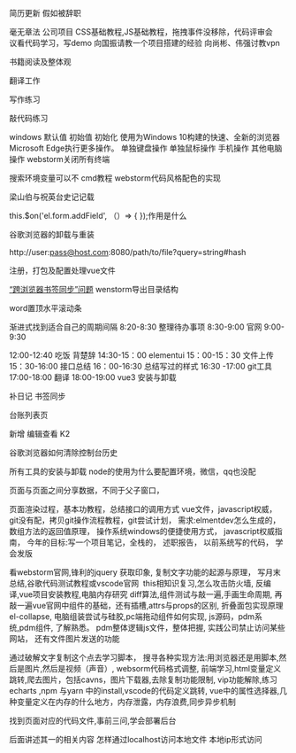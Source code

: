 简历更新
假如被辞职

毫无章法
公司项目
﻿CSS基础教程,JS基础教程，﻿拖拽事件没移除﻿，代码评审会议﻿看代码学习，写demo
向国振请教一个项目搭建的经验
向尚彬、伟强讨教vpn

书籍阅读及整体观

翻译工作

写作练习

敲代码练习



windows 默认值 初始值 初始化
使用为Windows 10构建的快速、全新的浏览器Microsoft Edge执行更多操作。
单独键盘操作
单独鼠标操作
手机操作
其他电脑操作
webstorm关闭所有终端

搜索环境变量可以不
cmd教程
webstorm代码风格配色的实现


梁山伯与祝英台史记记载


this.$on('el.form.addField', （）=> { });作用是什么

谷歌浏览器的卸载与重装



http://user:pass@host.com:8080/path/to/file?query=string#hash



注册，打包及配置处理vue文件



[“跨浏览器书签同步”问题](https://juejin.cn/post/6909814992120315911)
wenstorm导出目录结构


word置顶水平滚动条


 渐进式找到适合自己的周期间隔
8:20-8:30 整理待办事项
8:30-9:00 官网
9:00-9:30 

12:00-12:40 吃饭
背楚辞
14:30-15：00 elementui
15：00-15：30 文件上传
15：30-16:00 接口总结
16：00-16:30 总结写过的样式
16:30 -17:00 git工具
17:00-18:00 翻译
18:00-19:00 vue3 安装与卸载

补日记
书签同步

台账列表页


新增 编辑查看 K2

谷歌浏览器如何清除控制台历史


所有工具的安装与卸载
node的使用为什么要配置环境，微信，qq也没配

页面与页面之间分享数据，不同于父子窗口，

页面渲染过程，基本功教程，﻿总结接口的调用方式
vue文件，﻿javascript权威，
git没有配，拷贝git操作流程教程，git尝试计划，
﻿需求:elmentdev怎么生成的，
﻿数组方法的返回值原理，
操作系统windows的便捷使用方式，﻿
javascript权威指南，﻿
今年的目标:写一个项目笔记，全栈的，
﻿述职报告，
﻿以前系统写的代码，
﻿学会发版

看webstorm官网,锋利的jquery 获取印象,
复制文字功能的起源与原理，
写月末总结,﻿谷歌代码测试教程或vscode官网 
this相知识复习,怎么攻击防火墙,
反编译,vue项目安装教程,﻿电脑内存研究
diff算法,组件测试与敲一遍,手画生命周期,
再敲一遍vue官网中组件的基础，还有插槽,attrs与props的区别,
折叠面包实现原理el-collapse,
电脑组装尝试与硅胶,pc端拖动组件如何实现,
js源码，pdm系统,pdm组件, 了解熟悉。
pdm整体逻辑js文件，整体把握,
实践公司禁止访问某些网站，
还有文件图片发送的功能

通过破解文字复制这个点去学习脚本，
搜寻各种实现方法:用浏览器还是用脚本,然后是图片,然后是视频（声音）,
websorm代码格式调整,
前端学习,html变量定义跳转,爬去图片，包括cavns，图片下载器,去除复制功能限制,
vip功能解除,练习echarts ,npm 与yarn 中的install,vscode的代码定义跳转,
vue中的属性选择器,几种变量定义在内存的什么地方，内存泄露，内存浪费,同步异步机制

找到页面对应的代码文件,﻿事前三问,学会部署后台

后面讲述其一的相关内容
怎样通过localhost访问本地文件
本地ip形式访问

